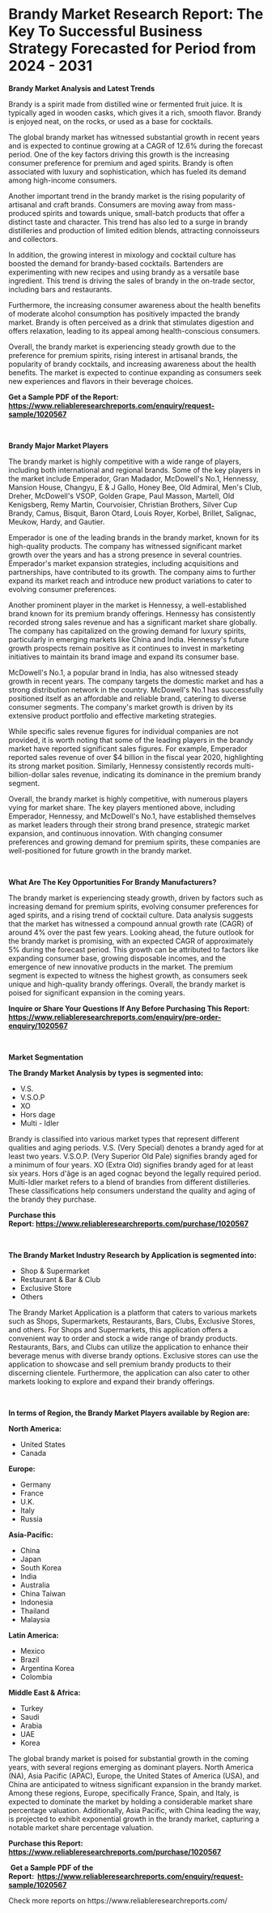 <p><h1>Brandy Market Research Report: The Key To Successful Business Strategy Forecasted for Period from 2024 - 2031</h1></p><p><strong>Brandy Market Analysis and Latest Trends</strong></p>
<p><p>Brandy is a spirit made from distilled wine or fermented fruit juice. It is typically aged in wooden casks, which gives it a rich, smooth flavor. Brandy is enjoyed neat, on the rocks, or used as a base for cocktails.</p><p>The global brandy market has witnessed substantial growth in recent years and is expected to continue growing at a CAGR of 12.6% during the forecast period. One of the key factors driving this growth is the increasing consumer preference for premium and aged spirits. Brandy is often associated with luxury and sophistication, which has fueled its demand among high-income consumers.</p><p>Another important trend in the brandy market is the rising popularity of artisanal and craft brands. Consumers are moving away from mass-produced spirits and towards unique, small-batch products that offer a distinct taste and character. This trend has also led to a surge in brandy distilleries and production of limited edition blends, attracting connoisseurs and collectors.</p><p>In addition, the growing interest in mixology and cocktail culture has boosted the demand for brandy-based cocktails. Bartenders are experimenting with new recipes and using brandy as a versatile base ingredient. This trend is driving the sales of brandy in the on-trade sector, including bars and restaurants.</p><p>Furthermore, the increasing consumer awareness about the health benefits of moderate alcohol consumption has positively impacted the brandy market. Brandy is often perceived as a drink that stimulates digestion and offers relaxation, leading to its appeal among health-conscious consumers.</p><p>Overall, the brandy market is experiencing steady growth due to the preference for premium spirits, rising interest in artisanal brands, the popularity of brandy cocktails, and increasing awareness about the health benefits. The market is expected to continue expanding as consumers seek new experiences and flavors in their beverage choices.</p></p>
<p><strong>Get a Sample PDF of the Report:&nbsp; <a href="https://www.reliableresearchreports.com/enquiry/request-sample/1020567">https://www.reliableresearchreports.com/enquiry/request-sample/1020567</a></strong></p>
<p>&nbsp;</p>
<p><strong>Brandy Major Market Players</strong></p>
<p><p>The brandy market is highly competitive with a wide range of players, including both international and regional brands. Some of the key players in the market include Emperador, Gran Madador, McDowell's No.1, Hennessy, Mansion House, Changyu, E & J Gallo, Honey Bee, Old Admiral, Men's Club, Dreher, McDowell's VSOP, Golden Grape, Paul Masson, Martell, Old Kenigsberg, Remy Martin, Courvoisier, Christian Brothers, Silver Cup Brandy, Camus, Bisquit, Baron Otard, Louis Royer, Korbel, Brillet, Salignac, Meukow, Hardy, and Gautier.</p><p>Emperador is one of the leading brands in the brandy market, known for its high-quality products. The company has witnessed significant market growth over the years and has a strong presence in several countries. Emperador's market expansion strategies, including acquisitions and partnerships, have contributed to its growth. The company aims to further expand its market reach and introduce new product variations to cater to evolving consumer preferences.</p><p>Another prominent player in the market is Hennessy, a well-established brand known for its premium brandy offerings. Hennessy has consistently recorded strong sales revenue and has a significant market share globally. The company has capitalized on the growing demand for luxury spirits, particularly in emerging markets like China and India. Hennessy's future growth prospects remain positive as it continues to invest in marketing initiatives to maintain its brand image and expand its consumer base.</p><p>McDowell's No.1, a popular brand in India, has also witnessed steady growth in recent years. The company targets the domestic market and has a strong distribution network in the country. McDowell's No.1 has successfully positioned itself as an affordable and reliable brand, catering to diverse consumer segments. The company's market growth is driven by its extensive product portfolio and effective marketing strategies.</p><p>While specific sales revenue figures for individual companies are not provided, it is worth noting that some of the leading players in the brandy market have reported significant sales figures. For example, Emperador reported sales revenue of over $4 billion in the fiscal year 2020, highlighting its strong market position. Similarly, Hennessy consistently records multi-billion-dollar sales revenue, indicating its dominance in the premium brandy segment.</p><p>Overall, the brandy market is highly competitive, with numerous players vying for market share. The key players mentioned above, including Emperador, Hennessy, and McDowell's No.1, have established themselves as market leaders through their strong brand presence, strategic market expansion, and continuous innovation. With changing consumer preferences and growing demand for premium spirits, these companies are well-positioned for future growth in the brandy market.</p></p>
<p>&nbsp;</p>
<p><strong>What Are The Key Opportunities For Brandy Manufacturers?</strong></p>
<p><p>The brandy market is experiencing steady growth, driven by factors such as increasing demand for premium spirits, evolving consumer preferences for aged spirits, and a rising trend of cocktail culture. Data analysis suggests that the market has witnessed a compound annual growth rate (CAGR) of around 4% over the past few years. Looking ahead, the future outlook for the brandy market is promising, with an expected CAGR of approximately 5% during the forecast period. This growth can be attributed to factors like expanding consumer base, growing disposable incomes, and the emergence of new innovative products in the market. The premium segment is expected to witness the highest growth, as consumers seek unique and high-quality brandy offerings. Overall, the brandy market is poised for significant expansion in the coming years.</p></p>
<p><strong>Inquire or Share Your Questions If Any Before Purchasing This Report: <a href="https://www.reliableresearchreports.com/enquiry/pre-order-enquiry/1020567">https://www.reliableresearchreports.com/enquiry/pre-order-enquiry/1020567</a></strong></p>
<p>&nbsp;</p>
<p><strong>Market Segmentation</strong></p>
<p><strong>The Brandy Market Analysis by types is segmented into:</strong></p>
<p><ul><li>V.S.</li><li>V.S.O.P</li><li>XO</li><li>Hors dage</li><li>Multi - Idler</li></ul></p>
<p><p>Brandy is classified into various market types that represent different qualities and aging periods. V.S. (Very Special) denotes a brandy aged for at least two years. V.S.O.P. (Very Superior Old Pale) signifies brandy aged for a minimum of four years. XO (Extra Old) signifies brandy aged for at least six years. Hors d'âge is an aged cognac beyond the legally required period. Multi-Idler market refers to a blend of brandies from different distilleries. These classifications help consumers understand the quality and aging of the brandy they purchase.</p></p>
<p><strong>Purchase this Report:&nbsp;<a href="https://www.reliableresearchreports.com/purchase/1020567">https://www.reliableresearchreports.com/purchase/1020567</a></strong></p>
<p>&nbsp;</p>
<p><strong>The Brandy Market Industry Research by Application is segmented into:</strong></p>
<p><ul><li>Shop & Supermarket</li><li>Restaurant & Bar & Club</li><li>Exclusive Store</li><li>Others</li></ul></p>
<p><p>The Brandy Market Application is a platform that caters to various markets such as Shops, Supermarkets, Restaurants, Bars, Clubs, Exclusive Stores, and others. For Shops and Supermarkets, this application offers a convenient way to order and stock a wide range of brandy products. Restaurants, Bars, and Clubs can utilize the application to enhance their beverage menus with diverse brandy options. Exclusive stores can use the application to showcase and sell premium brandy products to their discerning clientele. Furthermore, the application can also cater to other markets looking to explore and expand their brandy offerings.</p></p>
<p>&nbsp;</p>
<p><strong>In terms of Region, the Brandy Market Players available by Region are:</strong></p>
<p>
    <p> <strong> North America: </strong>
        <ul>
            <li>United States</li>
            <li>Canada</li>
        </ul>
        </p> 
    <p> <strong> Europe: </strong>
        <ul>
            <li>Germany</li>
            <li>France</li>
            <li>U.K.</li>
            <li>Italy</li>
            <li>Russia</li>
        </ul>
        </p> 
    <p> <strong> Asia-Pacific: </strong>
        <ul>
            <li>China</li>
            <li>Japan</li>
            <li>South Korea</li>
            <li>India</li>
            <li>Australia</li>
            <li>China Taiwan</li>
            <li>Indonesia</li>
            <li>Thailand</li>
            <li>Malaysia</li>
        </ul>
        </p> 
    <p> <strong> Latin America: </strong>
        <ul>
            <li>Mexico</li>
            <li>Brazil</li>
            <li>Argentina Korea</li>
            <li>Colombia</li>
        </ul>
        </p> 
    <p> <strong> Middle East & Africa: </strong>
        <ul>
            <li>Turkey</li>
            <li>Saudi</li>
            <li>Arabia</li>
            <li>UAE</li>
            <li>Korea</li>
        </ul>
    </p>
    </p>
<p><p>The global brandy market is poised for substantial growth in the coming years, with several regions emerging as dominant players. North America (NA), Asia Pacific (APAC), Europe, the United States of America (USA), and China are anticipated to witness significant expansion in the brandy market. Among these regions, Europe, specifically France, Spain, and Italy, is expected to dominate the market by holding a considerable market share percentage valuation. Additionally, Asia Pacific, with China leading the way, is projected to exhibit exponential growth in the brandy market, capturing a notable market share percentage valuation.</p></p>
<p><strong>Purchase this Report: <a href="https://www.reliableresearchreports.com/purchase/1020567">https://www.reliableresearchreports.com/purchase/1020567</a></strong></p>
<p>&nbsp;<strong>Get a Sample PDF of the Report:&nbsp;&nbsp;<a href="https://www.reliableresearchreports.com/enquiry/request-sample/1020567">https://www.reliableresearchreports.com/enquiry/request-sample/1020567</a></strong></p>
<p><strong></strong></p>
<p>Check more reports on https://www.reliableresearchreports.com/</p>